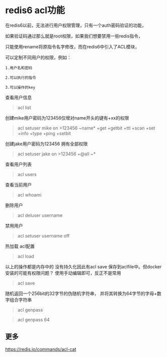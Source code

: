 # redis6 acl功能

在redis6以前，无法进行用户权限管理，只有一个auth密码验证的功能，

如果验证码通过那么就是root权限，如果我们想要禁用一些redis指令，

只能使用rename将原指令名字修改，而在redis6中引入了ACL模块，

可以定制不同用户的权限，例如：
    
    1.用户名和密码
    
    2.可以执行的指令
 
    3.可以操作的key

查看用户信息
>acl list

创建mike用户密码为123456仅增对name开头的键有+xx的权限
>acl setuser mike on >123456 ~name* +get +getbit +ttl +scan +set +info +type +ping +setbit

创建jake用户密码为123456 拥有全部权限
>acl setuser jake on >123456 +@all ~*

查看用户列表
>acl users

查看当前用户
>acl whoami

删除用户
>acl deluser username

禁用用户
>acl setuser username off

热加载 acl配置 
>acl load

以上的操作都是内存中的 没有持久化因此有acl save
保存到aclfile中。但docker 安装的可能有权限问题？
使用手动编辑即可，反正不是常用
>acl save 

随机返回一个256bit的32字节的伪随机字符串，
并将其转换为64字节的字母+数字组合字符串
>acl genpass

>acl genpass 64


## 更多 

https://redis.io/commands/acl-cat
